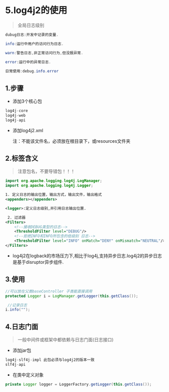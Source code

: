 # 5.log4j2的使用

> 全局日志级别

```java
dubug日志:开发中记录的变量.

info:运行中用户的访问行为日志.

warn:警告日志,非正常访问行为,但没报异常.

error:运行中的异常日志.
    
日常使用:debug.info.error
```



## 1.步骤

- 添加3个核心包

```java
log4j-core   
log4j-web
log4j-api
```

- 添加log4j2.xml

  注：不能该文件名，必须放在根目录下，或resources文件夹

## 2.标签含义

> 注意包名，不要导错包！！！

```java
import org.apache.logging.log4j.LogManager;
import org.apache.logging.log4j.Logger;
```

```xml
1. 定义日志的输出位置，输出方式，输出文件，输出格式
<appenders></appenders>

<logger>:定义日志级别,并引用日志输出位置.
```

```xml
 2. 过滤器
<Filters>
    <!--接收DEBUG类型的日志-->
    <ThresholdFilter level="DEBUG"/>
    <!--拒绝INFO和INFO所包含的低级别 日志-->
    <ThresholdFilter level="INFO" onMatch="DENY" onMismatch="NEUTRAL"/>
</Filters>
```

- log4j2在logback的市场压力下,相比于log4j,支持异步日志.log4j2的异步日志是基于disruptor异步组件.

## 3.使用

```java
//可以放在父类baseController 子类能直接调用
protected Logger i = LogManager.getLogger(this.getClass());

 //记录日志
i.info("");
```

## 4.日志门面

> 一般中间件或框架中都依赖与日志门面(日志接口)

- 添加jar包

```java
log4j-slf4j-impl 此包必须与log4j2的版本一致
slf4j-api
```

- 在类中定义对象

```java
private Logger logger = LoggerFactory.getLogger(this.getClass());
```









